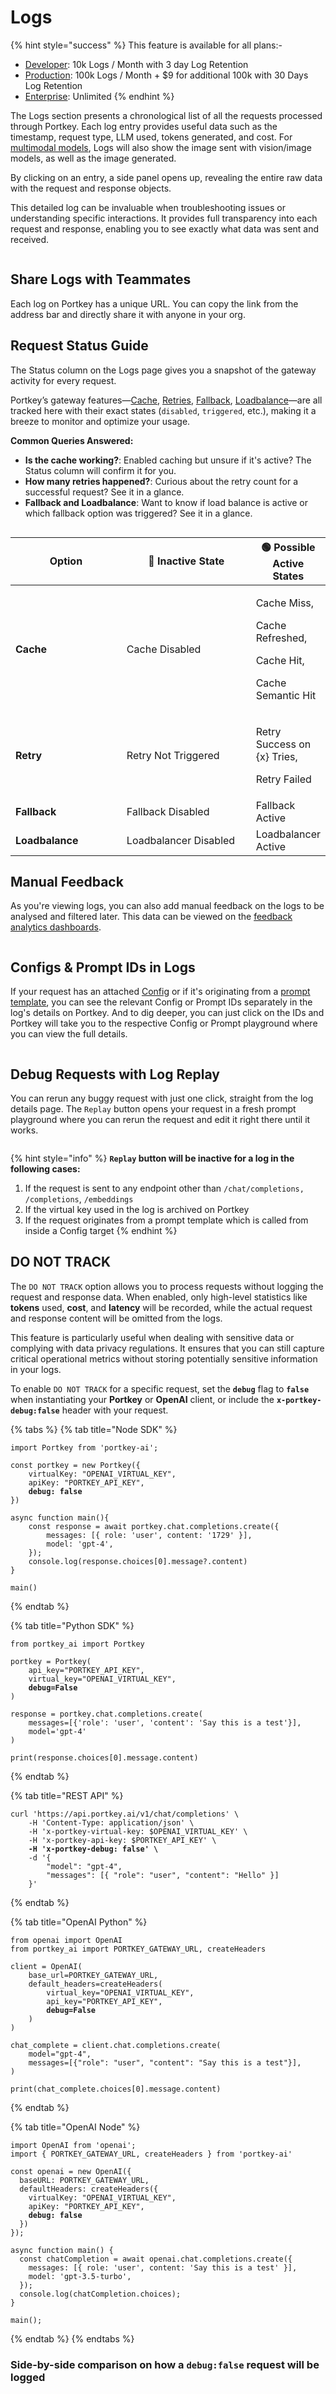 # Logs

{% hint style="success" %}
This feature is available for all plans:-

* [Developer](https://app.portkey.ai/): 10k Logs / Month with 3 day Log Retention
* [Production](https://app.portkey.ai/): 100k Logs / Month + $9 for additional 100k  with 30 Days Log Retention
* [Enterprise](https://portkey.ai/docs/product/enterprise-offering): Unlimited
{% endhint %}

The Logs section presents a chronological list of all the requests processed through Portkey. Each log entry provides useful data such as the timestamp, request type, LLM used, tokens generated, and cost. For [multimodal models](../ai-gateway/multimodal-capabilities/), Logs will also show the image sent with vision/image models, as well as the image generated.

By clicking on an entry, a side panel opens up, revealing the entire raw data with the request and response objects.

This detailed log can be invaluable when troubleshooting issues or understanding specific interactions. It provides full transparency into each request and response, enabling you to see exactly what data was sent and received.

<figure><img src="../../.gitbook/assets/image (11).png" alt=""><figcaption></figcaption></figure>

## Share Logs with Teammates

Each log on Portkey has a unique URL. You can copy the link from the address bar and directly share it with anyone in your org.

## Request Status Guide

The Status column on the Logs page gives you a snapshot of the gateway activity for every request.

Portkey’s gateway features—[Cache](../ai-gateway/cache-simple-and-semantic.md), [Retries](../ai-gateway/automatic-retries.md), [Fallback](../ai-gateway/fallbacks.md), [Loadbalance](../ai-gateway/load-balancing.md)—are all tracked here with their exact states (`disabled`, `triggered`, etc.), making it a breeze to monitor and optimize your usage.

**Common Queries Answered:**

* **Is the cache working?**: Enabled caching but unsure if it's active? The Status column will confirm it for you.
* **How many retries happened?**: Curious about the retry count for a successful request? See it in a glance.
* **Fallback and Loadbalance**: Want to know if load balance is active or which fallback option was triggered? See it in a glance.

<figure><img src="../../.gitbook/assets/image (12).png" alt=""><figcaption></figcaption></figure>

<table><thead><tr><th width="195">Option</th><th width="238">🔴 Inactive State</th><th>🟢 Possible Active States</th></tr></thead><tbody><tr><td><strong>Cache</strong></td><td>Cache Disabled</td><td><p>Cache Miss,</p><p>Cache Refreshed,</p><p>Cache Hit,</p><p>Cache Semantic Hit</p></td></tr><tr><td><strong>Retry</strong></td><td>Retry Not Triggered</td><td><p>Retry Success on {x} Tries,</p><p>Retry Failed</p></td></tr><tr><td><strong>Fallback</strong></td><td>Fallback Disabled</td><td>Fallback Active</td></tr><tr><td><strong>Loadbalance</strong></td><td>Loadbalancer Disabled</td><td>Loadbalancer Active</td></tr></tbody></table>

## Manual Feedback

As you're viewing logs, you can also add manual feedback on the logs to be analysed and filtered later. This data can be viewed on the [feedback analytics dashboards](analytics.md#feedback).

<figure><img src="../../.gitbook/assets/image (13).png" alt=""><figcaption></figcaption></figure>

## Configs & Prompt IDs in Logs

If your request has an attached [Config](../ai-gateway/configs.md) or if it's originating from a [prompt template](../prompt-library.md), you can see the relevant Config or Prompt IDs separately in the log's details on Portkey. And to dig deeper, you can just click on the IDs and Portkey will take you to the respective Config or Prompt playground where you can view the full details.

<div align="left">

<figure><img src="../../.gitbook/assets/config-prompt-in-logs.png" alt=""><figcaption></figcaption></figure>

</div>

## Debug Requests with Log Replay

You can rerun any buggy request with just one click, straight from the log details page. The `Replay` button opens your request in a fresh prompt playground where you can rerun the request and edit it right there until it works.

<div align="left">

<figure><img src="../../.gitbook/assets/log-replay.png" alt=""><figcaption></figcaption></figure>

</div>

{% hint style="info" %}
**`Replay` button will be inactive for a log in the following cases:**

1. If the request is sent to any endpoint other than `/chat/completions,` `/completions`, `/embeddings`
2. If the virtual key used in the log is archived on Portkey
3. If the request originates from a prompt template which is called from inside a Config target
{% endhint %}

## DO NOT TRACK

The `DO NOT TRACK` option allows you to process requests without logging the request and response data. When enabled, only high-level statistics like **tokens** used, **cost**, and **latency** will be recorded, while the actual request and response content will be omitted from the logs.

This feature is particularly useful when dealing with sensitive data or complying with data privacy regulations. It ensures that you can still capture critical operational metrics without storing potentially sensitive information in your logs.

To enable `DO NOT TRACK` for a specific request, set the **`debug`** flag to **`false`** when instantiating your **Portkey** or **OpenAI** client, or include the **`x-portkey-debug:false`** header with your request.

{% tabs %}
{% tab title="Node SDK" %}
<pre class="language-typescript"><code class="lang-typescript">import Portkey from 'portkey-ai';

const portkey = new Portkey({
    virtualKey: "OPENAI_VIRTUAL_KEY",
    apiKey: "PORTKEY_API_KEY",
<strong>    debug: false
</strong>})

async function main(){
    const response = await portkey.chat.completions.create({
        messages: [{ role: 'user', content: '1729' }],
        model: 'gpt-4',
    });
    console.log(response.choices[0].message?.content)
}

main()
</code></pre>
{% endtab %}

{% tab title="Python SDK" %}
<pre class="language-python"><code class="lang-python">from portkey_ai import Portkey

portkey = Portkey(
    api_key="PORTKEY_API_KEY",  
    virtual_key="OPENAI_VIRTUAL_KEY",
<strong>    debug=False
</strong>)

response = portkey.chat.completions.create(
    messages=[{'role': 'user', 'content': 'Say this is a test'}],
    model='gpt-4'
)

print(response.choices[0].message.content)
</code></pre>
{% endtab %}

{% tab title="REST API" %}
<pre class="language-bash"><code class="lang-bash">curl 'https://api.portkey.ai/v1/chat/completions' \
    -H 'Content-Type: application/json' \
    -H 'x-portkey-virtual-key: $OPENAI_VIRTUAL_KEY' \
    -H 'x-portkey-api-key: $PORTKEY_API_KEY' \
<strong>    -H 'x-portkey-debug: false' \
</strong>    -d '{ 
        "model": "gpt-4",  
        "messages": [{ "role": "user", "content": "Hello" }] 
    }'
</code></pre>
{% endtab %}

{% tab title="OpenAI Python" %}
<pre class="language-python"><code class="lang-python">from openai import OpenAI
from portkey_ai import PORTKEY_GATEWAY_URL, createHeaders

client = OpenAI(
    base_url=PORTKEY_GATEWAY_URL,
    default_headers=createHeaders(
        virtual_key="OPENAI_VIRTUAL_KEY",
        api_key="PORTKEY_API_KEY",
<strong>        debug=False
</strong>    )
)

chat_complete = client.chat.completions.create(
    model="gpt-4",
    messages=[{"role": "user", "content": "Say this is a test"}],
)

print(chat_complete.choices[0].message.content)
</code></pre>
{% endtab %}

{% tab title="OpenAI Node" %}
<pre class="language-typescript"><code class="lang-typescript">import OpenAI from 'openai';
import { PORTKEY_GATEWAY_URL, createHeaders } from 'portkey-ai'

const openai = new OpenAI({
  baseURL: PORTKEY_GATEWAY_URL,
  defaultHeaders: createHeaders({
    virtualKey: "OPENAI_VIRTUAL_KEY",
    apiKey: "PORTKEY_API_KEY",
<strong>    debug: false
</strong>  })
});

async function main() {
  const chatCompletion = await openai.chat.completions.create({
    messages: [{ role: 'user', content: 'Say this is a test' }],
    model: 'gpt-3.5-turbo',
  });
  console.log(chatCompletion.choices);
}

main();
</code></pre>
{% endtab %}
{% endtabs %}

### Side-by-side comparison on how a `debug:false` request will be logged

<figure><img src="../../.gitbook/assets/debug.png" alt=""><figcaption></figcaption></figure>

